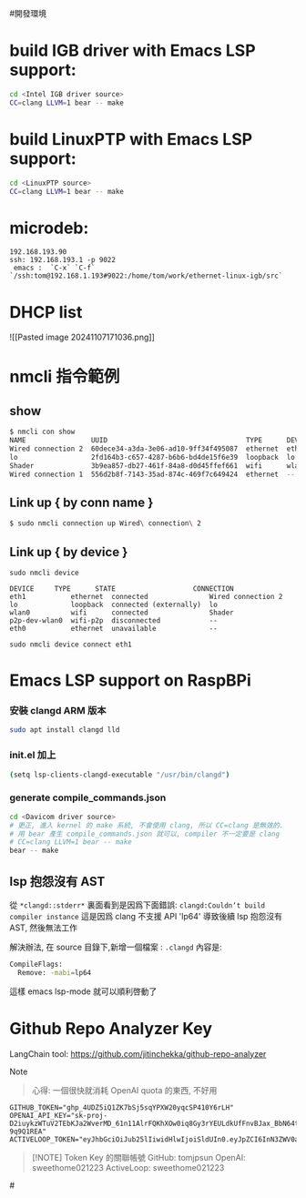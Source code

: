 #開發環境
# build IGB driver with Emacs LSP support:
```bash
cd <Intel IGB driver source>
CC=clang LLVM=1 bear -- make
```
# build LinuxPTP with Emacs LSP support:
```bash
cd <LinuxPTP source>
CC=clang LLVM=1 bear -- make
```

# microdeb: 
	192.168.193.90 
	ssh: 192.168.193.1 -p 9022 
	 emacs :  `C-x` `C-f` `/ssh:tom@192.168.1.193#9022:/home/tom/work/ethernet-linux-igb/src`
	 

# DHCP list


![[Pasted image 20241107171036.png]]
# nmcli 指令範例

## show

```bash
$ nmcli con show
NAME                UUID                                  TYPE      DEVICE 
Wired connection 2  60dece34-a3da-3e06-ad10-9ff34f495087  ethernet  eth1   
lo                  2fd164b3-c657-4287-b6b6-bd4de15f6e39  loopback  lo     
Shader              3b9ea857-db27-461f-84a8-d0d45ffef661  wifi      wlan0  
Wired connection 1  556d2b8f-7143-35ad-874c-469f7c649424  ethernet  --   
```

## Link up { by conn name }
```bash
$ sudo nmcli connection up Wired\ connection\ 2 
```
## Link up { by device }
```
sudo nmcli device
```

```
DEVICE     TYPE      STATE                   CONNECTION         
eth1           ethernet  connected               Wired connection 2 
lo             loopback  connected (externally)  lo                 
wlan0          wifi      connected               Shader             
p2p-dev-wlan0  wifi-p2p  disconnected            --                 
eth0           ethernet  unavailable             --
```

```
sudo nmcli device connect eth1
```

# Emacs LSP support on RaspBPi 

### 安裝 clangd ARM 版本
```bash
sudo apt install clangd lld
```
### init.el 加上
```bash
(setq lsp-clients-clangd-executable "/usr/bin/clangd")  
```

### generate compile_commands.json

```bash
cd <Davicom driver source>
# 更正, 進入 kernel 的 make 系統, 不會使用 clang, 所以 CC=clang 是無效的.
# 用 bear 產生 compile_commands.json 就可以, compiler 不一定要是 clang 
# CC=clang LLVM=1 bear -- make
bear -- make
```

## lsp 抱怨沒有 AST

從 `*clangd::stderr*` 裏面看到是因爲下面錯誤:
`clangd:Couldn‘t build compiler instance`
這是因爲 clang 不支援 API 'lp64' 
導致後續 lsp 抱怨沒有 AST, 然後無法工作

解決辦法, 在 source 目錄下,新增一個檔案 : `.clangd` 內容是:

```bash
CompileFlags:    
  Remove: -mabi=lp64
```

這樣 emacs lsp-mode 就可以順利啓動了
# Github Repo Analyzer Key

LangChain tool: https://github.com/jitinchekka/github-repo-analyzer

> [!NOTE] 
> > 心得: 一個很快就消耗 OpenAI quota 的東西, 不好用

```
GITHUB_TOKEN="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"                                                                                                                                                  
OPENAI_API_KEY="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"                    
ACTIVELOOP_TOKEN="eyJhbGciOiJub25lIiwidHlwIjoiSldUIn0.eyJpZCI6InN3ZWV0aG9tZTAyMTIyMyIsImFwaV9rZXkiOiJzVk5TZE5fUjE5NnhWVk9sLTNQeHhrOEd2cDhxcURFbnNxVVBEdHRZcXlTWkoifQ."        
```                       

> [!NOTE] Token Key 的關聯帳號
>GitHub: tomjpsun
>OpenAI: sweethome021223
>ActiveLoop: sweethome021223





\#
